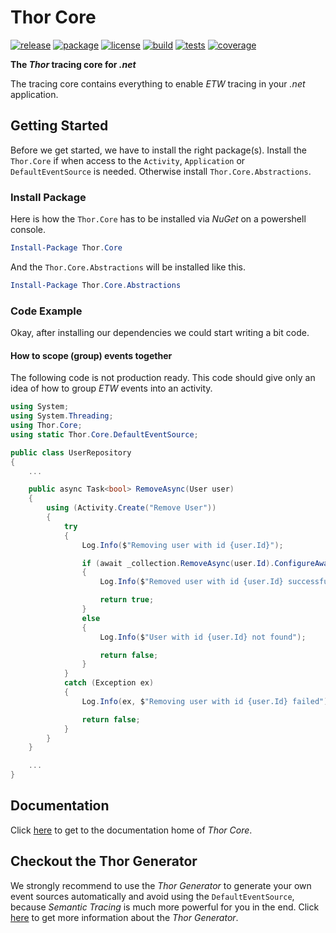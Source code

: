 # Thor Core

[![release](https://img.shields.io/github/release/ChilliCream/thor-core.svg)](https://github.com/ChilliCream/thor-core/releases) [![package](https://img.shields.io/nuget/v/Thor.Core.svg)](https://www.nuget.org/packages/Thor.Core) [![license](https://img.shields.io/github/license/ChilliCream/thor-core.svg)](https://github.com/ChilliCream/thor-core/blob/master/LICENSE) [![build](https://img.shields.io/appveyor/ci/rstaib/thor-core/master.svg)](https://ci.appveyor.com/project/rstaib/thor-core) [![tests](https://img.shields.io/appveyor/tests/rstaib/thor-core/master.svg)](https://ci.appveyor.com/project/rstaib/thor-core) [![coverage](https://img.shields.io/coveralls/ChilliCream/thor-core.svg)](https://coveralls.io/github/ChilliCream/thor-core?branch=master)

**The _Thor_ tracing core for _.net_**

The tracing core contains everything to enable _ETW_ tracing in your _.net_ application.

## Getting Started

Before we get started, we have to install the right package(s). Install the `Thor.Core` if when
access to the `Activity`, `Application` or `DefaultEventSource` is needed.
Otherwise install `Thor.Core.Abstractions`.

### Install Package

Here is how the `Thor.Core` has to be installed via _NuGet_ on a powershell console.

```powershell
Install-Package Thor.Core
```

And the `Thor.Core.Abstractions` will be installed like this.

```powershell
Install-Package Thor.Core.Abstractions
```

### Code Example

Okay, after installing our dependencies we could start writing a bit code.

#### How to scope (group) events together

The following code is not production ready. This code should give only an idea of how to group _ETW_
events into an activity.

```csharp
using System;
using System.Threading;
using Thor.Core;
using static Thor.Core.DefaultEventSource;

public class UserRepository
{
    ...

    public async Task<bool> RemoveAsync(User user)
    {
        using (Activity.Create("Remove User"))
        {
            try
            {
                Log.Info($"Removing user with id {user.Id}");

                if (await _collection.RemoveAsync(user.Id).ConfigureAwait(false))
                {
                    Log.Info($"Removed user with id {user.Id} successfully");

                    return true;
                }
                else
                {
                    Log.Info($"User with id {user.Id} not found");

                    return false;
                }
            }
            catch (Exception ex)
            {
                Log.Info(ex, $"Removing user with id {user.Id} failed");

                return false;
            }
        }
    }

    ...
}
```

## Documentation

Click [here](https://github.com/ChilliCream/thor-core-docs) to get to the documentation home of _Thor Core_.

## Checkout the Thor Generator

We strongly recommend to use the _Thor Generator_ to generate your own event sources automatically
and avoid using the `DefaultEventSource`, because _Semantic Tracing_ is much more powerful for you
in the end. Click [here](https://github.com/ChilliCream/thor-generator) to get more information
about the _Thor Generator_.
